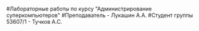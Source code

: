 #Лабораторные работы по курсу "Администрирование суперкомпьютеров"
#Преподаватель - Лукашин А.А.
#Студент группы 53607/1 - Тучков А.С.
